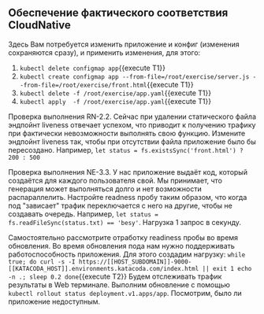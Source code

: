 ## Обеспечение фактического соответствия CloudNative

Здесь Вам потребуется изменить приложение и конфиг (изменения сохраняются сразу), и применить изменения, для этого:
1. `kubectl delete configmap app`{{execute T1}}
2. `kubectl create configmap app --from-file=/root/exercise/server.js --from-file=/root/exercise/front.html`{{execute T1}}
3. `kubectl delete -f /root/exercise/app.yaml`{{execute T1}}
4. `kubectl apply  -f /root/exercise/app.yaml`{{execute T1}}

Проверка выполнения RN-2.2. Сейчас при удалении статического файла эндпойнт liveness отвечает успехом, что приводит к 
получению трафику при фактически невозможности выполнять свою функцию. Измените эндпойнт liveness так, чтобы при отсутствии файла приложение было бы пересоздано. Например, `let status = fs.existsSync('front.html') ? 200 : 500`

Проверка выполнения NE-3.3. У нас приложение выдаёт код, который создаётся для каждого пользователя свой. Мы принимает, что генерация может выполняться долго и нет возможности распараллелить. Настройте readness пробу таким образом, что 
когда под "зависает" трафик переключается с него на другие, чтобы не создавать очередь. Например, `let status = fs.readFileSync(status.txt) == 'besy'`. Нагрузка 1 запрос в секунду.

Самостоятельно рассмотрите отработку readiness пробы во время обновления. Во время обновления пода нам нужно поддерживать работоспособность приложения. Для этого создадим нагрузку:
``
while true; do
  curl -s -I https://[[HOST_SUBDOMAIN]]-9000-[[KATACODA_HOST]].environments.katacoda.com/index.html || exit 1
  echo -n .;
  sleep 0.2
done
``{{execute T2}}
Будем отслеживать трафик результаты в Web терминале. Выполним обновление с помощью ``kubectl rollout status deployment.v1.apps/app``. Посмотрим, было ли приложение недоступным.
